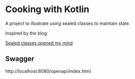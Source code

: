 # Cooking with Kotlin

A project to illustrate using sealed classes to maintain state.

Inspired by the blog:

<a href="https://codeascraft.com/2018/04/12/sealed-classes-opened-my-mind/">Sealed classes opened my mind</a>   

## Swagger

http://localhost:8080/openapi/index.html

